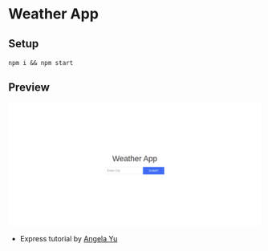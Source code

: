# Weather App

## Setup

```
npm i && npm start
```

## Preview

![](https://github.com/ahampriyanshu/meta/raw/main/tutorial/weather-ejs.gif?raw=true)

- Express tutorial by [Angela Yu](https://www.udemy.com/user/4b4368a3-b5c8-4529-aa65-2056ec31f37e/)
